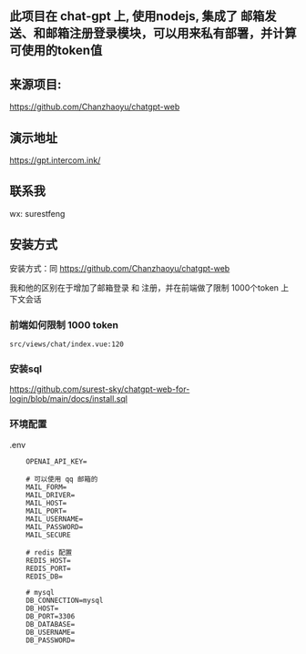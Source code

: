 ## 此项目在 chat-gpt 上, 使用nodejs, 集成了 邮箱发送、和邮箱注册登录模块，可以用来私有部署，并计算可使用的token值

## 来源项目:

https://github.com/Chanzhaoyu/chatgpt-web

## 演示地址

https://gpt.intercom.ink/

## 联系我

wx: surestfeng

## 安装方式

安装方式：同 https://github.com/Chanzhaoyu/chatgpt-web

我和他的区别在于增加了邮箱登录 和 注册，并在前端做了限制 1000个token 上下文会话

### 前端如何限制 1000 token

	src/views/chat/index.vue:120

### 安装sql 

https://github.com/surest-sky/chatgpt-web-for-login/blob/main/docs/install.sql

### 环境配置

.env

		OPENAI_API_KEY=
		
		# 可以使用 qq 邮箱的
		MAIL_FORM=
		MAIL_DRIVER=
		MAIL_HOST=
		MAIL_PORT=
		MAIL_USERNAME=
		MAIL_PASSWORD=
		MAIL_SECURE
		
		# redis 配置
		REDIS_HOST=
		REDIS_PORT=
		REDIS_DB=
		
		# mysql
		DB_CONNECTION=mysql
		DB_HOST=
		DB_PORT=3306
		DB_DATABASE=
		DB_USERNAME=
		DB_PASSWORD=
